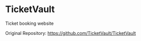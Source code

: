 # TicketVault
Ticket booking website

Original Repository: https://github.com/TicketVault/TicketVault
